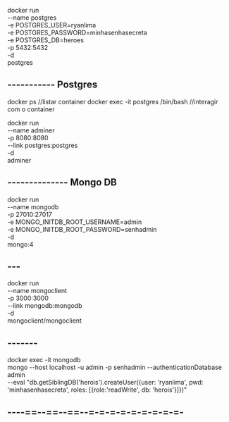 docker run \
  --name postgres \
  -e POSTGRES_USER=ryanlima \
  -e POSTGRES_PASSWORD=minhasenhasecreta \
  -e POSTGRES_DB=heroes \
  -p 5432:5432 \
  -d \
  postgres

## ----------- Postgres
  docker ps 
  //listar container
  docker exec -it postgres /bin/bash
  //interagir com o container 

  docker run \
    --name adminer \
    -p 8080:8080 \
    --link postgres:postgres \
    -d \
    adminer

## -------------- Mongo DB
docker run \
  --name mongodb \
  -p  27010:27017 \
  -e MONGO_INITDB_ROOT_USERNAME=admin \
  -e MONGO_INITDB_ROOT_PASSWORD=senhadmin \
  -d \
  mongo:4


## ---
docker run \
  --name mongoclient\
  -p 3000:3000 \
  --link mongodb:mongodb \
  -d \
  mongoclient/mongoclient

## -------

docker exec -it mongodb \
  mongo --host localhost -u admin -p senhadmin --authenticationDatabase admin \
  --eval "db.getSiblingDB('herois').createUser({user: 'ryanlima', pwd: 'minhasenhasecreta', roles: [{role:'readWrite', db: 'herois'}]})"

## ----==--==--==--=-=-=-=-=-=-=-=-=-
